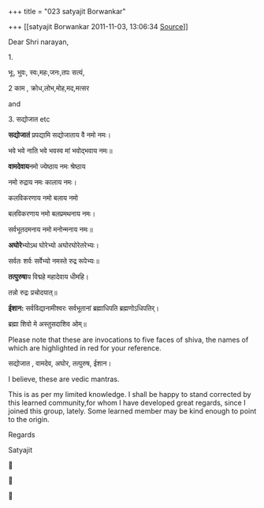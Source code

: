 +++
title = "023 satyajit Borwankar"

+++
[[satyajit Borwankar	2011-11-03, 13:06:34 [Source](https://groups.google.com/g/samskrita/c/LXpQClD1Aq0)]]



Dear Shri narayan,



1\.



भूः, भुवः, स्वः,महः,जनः,तपः सत्यं,



2 काम , क्रोध,लोभ,मोह,मद,मत्सर

and

3\. सद्योजात etc



**सद्योजातं** प्रपद्यामि सद्योजाताय वै नमो नमः।

भवे भवे नाति भवे भवस्व मां भवोद्भवाय नमः॥



**वामदेवाय**नमो ज्येष्ठाय नमः श्रेष्ठाय

नमो रुद्राय नमः कालाय नमः।

कलविकरणाय नमो बलाय नमो

बलविकरणाय नमो बलप्रमथनाय नमः।

सर्वभूतदमनाय नमो मनोन्मनाय नमः॥



**अघोरे**भ्योऽथ घोरेभ्यो अघोरघोरेतरेभ्यः।

सर्वतः शर्वः सर्वेभ्यो नमस्ते रुद्र रूपेभ्यः॥



**तत्पुरुषा**य विद्महे महादेवाय धीमहि।

तन्नो रुद्रः प्रचोदयात्॥



**ईशान:** सर्वविद्यानामीश्वरः सर्वभूतानां ब्रह्माधिपति ब्रह्मणोऽधिपतिर्।

ब्रह्मा शिवो मे अस्तुसदाशिव ओम्॥  
  
Please note that these are invocations to five faces of shiva, the names of which are highlighted in red for your reference.



सद्योजात , वामदेव, अघोर, तत्पुरुष, ईशान।



I believe, these are vedic mantras.



This is as per my limited knowledge. I shall be happy to stand corrected by this learned community,for whom I have developed great regards, since I joined this group, lately. Some learned member may be kind enough to point to the origin.



Regards

Satyajit









